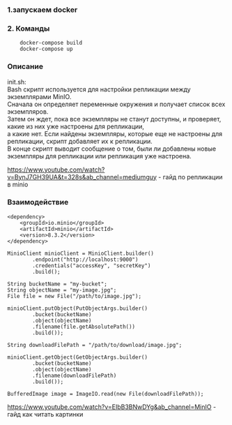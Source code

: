 ### 1.запускаем docker 
### 2. Команды
``` 
	docker-compose build
	docker-compose up 
```
		  
### Описание 
init.sh:  
Bash скрипт используется для настройки репликации между экземплярами MinIO.  
Сначала он определяет переменные окружения и получает список всех экземпляров.  
Затем он ждет, пока все экземпляры не станут доступны, и проверяет, какие из них уже настроены для репликации,  
а какие нет. Если найдены экземпляры, которые еще не настроены для репликации, скрипт добавляет их к репликации.  
В конце скрипт выводит сообщение о том, были ли добавлены новые экземпляры для репликации или репликация уже настроена.

https://www.youtube.com/watch?v=BynJ7GH39UA&t=328s&ab_channel=mediumguy - гайд по репликации в minio 

### Взаимодействие 

```
<dependency>
    <groupId>io.minio</groupId>
    <artifactId>minio</artifactId>
    <version>8.3.2</version>
</dependency>
```

```
MinioClient minioClient = MinioClient.builder()
        .endpoint("http://localhost:9000")
        .credentials("accessKey", "secretKey")
        .build();
```

```
String bucketName = "my-bucket";
String objectName = "my-image.jpg";
File file = new File("/path/to/image.jpg");

minioClient.putObject(PutObjectArgs.builder()
        .bucket(bucketName)
        .object(objectName)
        .filename(file.getAbsolutePath())
        .build());
```

```
String downloadFilePath = "/path/to/download/image.jpg";

minioClient.getObject(GetObjectArgs.builder()
        .bucket(bucketName)
        .object(objectName)
        .filename(downloadFilePath)
        .build());
```
```
BufferedImage image = ImageIO.read(new File(downloadFilePath));
```

https://www.youtube.com/watch?v=EIbB3BNwDYg&ab_channel=MinIO - гайд как читать картинки
